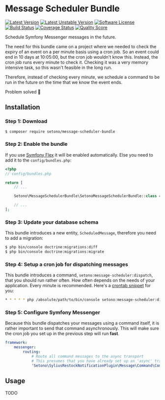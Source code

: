 # Message Scheduler Bundle

[![Latest Version][ico-version]][link-packagist]
[![Latest Unstable Version][ico-unstable-version]][link-packagist]
[![Software License][ico-license]](LICENSE)
[![Build Status][ico-github-actions]][link-github-actions]
[![Coverage Status][ico-code-coverage]][link-code-coverage]
[![Quality Score][ico-code-quality]][link-code-quality]

Schedule Symfony Messenger messages in the future.

The need for this bundle came on a project where we needed to check the expiry of an event on a per minute basis using
a cron job. So an event could end in 10 days at 10:05:00, but the cron job wouldn't know this. Instead, the cron job
runs every minute to check it. Checking it was a very memory intensive task, so this wasn't feasible in the long run.

Therefore, instead of checking every minute, we schedule a command to be run in the future on the time that we know the
event ends.

Problem solved 🎉

## Installation

### Step 1: Download

```bash
$ composer require setono/message-scheduler-bundle
```

### Step 2: Enable the bundle

If you use [Symfony Flex](https://flex.symfony.com/) it will be enabled automatically.
Else you need to add it to the `config/bundles.php`:

```php
<?php
// config/bundles.php

return [
    // ...

    Setono\MessageSchedulerBundle\SetonoMessageSchedulerBundle::class => ['all' => true],

    // ...
];
```

### Step 3: Update your database schema

This bundle introduces a new entity, `ScheduledMessage`, therefore you need to add a migration:

```bash
$ php bin/console doctrine:migrations:diff
$ php bin/console doctrine:migrations:migrate
```

### Step 4: Setup a cron job for dispatching messages
This bundle introduces a command, `setono:message-scheduler:dispatch`, that you should run rather often. How often
depends on the needs of your application. Every minute is recommended. Here's a [crontab snippet](https://crontab.guru/#*_*_*_*_*) for you:

```bash
* * * * * php /absolute/path/to/bin/console setono:message-scheduler:dispatch
```

### Step 5: Configure Symfony Messenger
Because this bundle dispatches your messages using a command itself, it is rather important to send that command
asynchronously. This will make sure the cron job you set up in the previous step will run **fast**. 

```yaml
framework:
    messenger:
        routing:
            # Route all command messages to the async transport
            # This presumes that you have already set up an 'async' transport
            'Setono\SyliusRestockNotificationPlugin\Message\Command\CommandInterface': async
```

## Usage

TODO

[ico-version]: https://poser.pugx.org/setono/message-scheduler-bundle/v/stable
[ico-unstable-version]: https://poser.pugx.org/setono/message-scheduler-bundle/v/unstable
[ico-license]: https://poser.pugx.org/setono/message-scheduler-bundle/license
[ico-github-actions]: https://github.com/Setono/MessageSchedulerBundle/workflows/build/badge.svg
[ico-code-coverage]: https://img.shields.io/scrutinizer/coverage/g/Setono/MessageSchedulerBundle.svg
[ico-code-quality]: https://img.shields.io/scrutinizer/g/Setono/MessageSchedulerBundle.svg

[link-packagist]: https://packagist.org/packages/setono/message-scheduler-bundle
[link-github-actions]: https://github.com/Setono/MessageSchedulerBundle/actions
[link-code-coverage]: https://scrutinizer-ci.com/g/Setono/MessageSchedulerBundle/code-structure
[link-code-quality]: https://scrutinizer-ci.com/g/Setono/MessageSchedulerBundle
